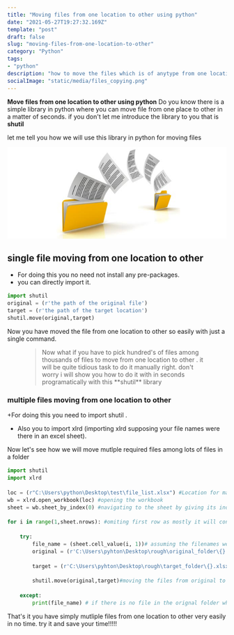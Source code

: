 ```yaml
---
title: "Moving files from one location to other using python"
date: "2021-05-27T19:27:32.169Z"
template: "post"
draft: false
slug: "moving-files-from-one-location-to-other"
category: "Python"
tags:
- "python"
description: "how to move the files which is of anytype from one location to other."
socialImage: "static/media/files_copying.png"
---
```


**Move files from one location to other using python** Do you know there is a simple library in python where you can move file from one place to other in a matter of seconds. if you don't let me introduce the library to you that is **shutil**

let me tell you how we will use this library in python for moving files

![Files moving](static/media/files_copying.png)

## single file moving from one location to other

+ For doing this you no need not  install any pre-packages.
+ you can directly import it.

```python
import shutil
original = (r'the path of the original file')
target = (r'the path of the target location')
shutil.move(original,target)
```

Now you have moved the file from one location to other so easily with just a single command. 

<figure>
	<blockquote>
		<p>Now what if you have to pick hundred's of files among thousands of files to move from one location to other . it will be quite tidious task to do it manually right. don't worry i will show you how to do it with in seconds programatically with this **shutil** library</p>
		<footer>
		</footer>
	</blockquote>
</figure>

### multiple files moving from one location to other

+For doing this you need to import shutil .
+ Also you to import xlrd (importing xlrd supposing your file names were there in an excel sheet).

Now let's see how we will move mutlple required files among lots of files in a folder

```python
import shutil
import xlrd

loc = (r"C:\Users\python\Desktop\test\file_list.xlsx") #Location for masterlist of tickers
wb = xlrd.open_workbook(loc) #opening the workbook
sheet = wb.sheet_by_index(0) #navigating to the sheet by giving its index number
 
for i in range(1,sheet.nrows): #omiting first row as mostly it will contain info about header
    
    try:    
        file_name = (sheet.cell_value(i, 1))# assuming the filenames were there in column 1 
        original = (r'C:\Users\pyhton\Desktop\rough\original_folder\{}.xlsx'.format(file_name))#original folder location
       
        target = (r'C:\Users\pyhton\Desktop\rough\target_folder\{}.xlsx'.format(file_name))#target folder location

        shutil.move(original,target)#moving the files from original to targer folder
            
    except:
        print(file_name) # if there is no file in the orignal folder which is in your excel sheet that will be printed here
```

That's it you have simply mutliple files from one location to other very easily in no time. try it and save your time!!!!!


